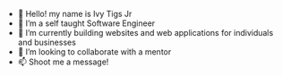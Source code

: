 - 👋 Hello! my name is Ivy Tigs Jr
- 👀 I’m a self taught Software Engineer
- 🌱 I’m currently building websites and web applications for individuals and businesses
- 💞️ I’m looking to collaborate with a mentor
- 📫 Shoot me a message!

<!---
VyChain94/VyChain94 is a ✨ special ✨ repository because its `README.md` (this file) appears on your GitHub profile.
You can click the Preview link to take a look at your changes.
--->
